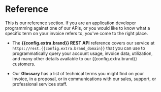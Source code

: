 # Reference

This is our reference section. If you are an application developer
programming against one of our APIs, or you would like to know what a
specific term on your invoice refers to, you've come to the right
place.

* The **{{config.extra.brand}} REST API** reference covers our service
  at `https://rest.{{config.extra.brand_domain}}` that you can use to
  programmatically query your account usage, invoice data,
  utilization, and many other details available to our
  {{config.extra.brand}} customers.

* Our **Glossary** has a list of technical terms you might find on
  your invoice, in a proposal, or in communications with our sales,
  support, or professional services staff.
